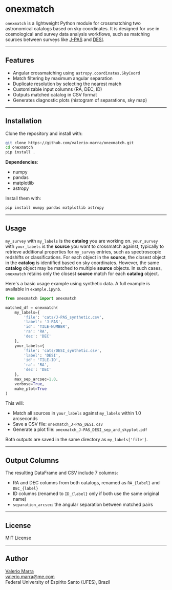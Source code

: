 
# onexmatch

`onexmatch` is a lightweight Python module for crossmatching two astronomical catalogs based on sky coordinates. It is designed for use in cosmological and survey data analysis workflows, such as matching sources between surveys like [J-PAS](https://www.j-pas.org) and [DESI](https://www.desi.lbl.gov).

---

## Features

- Angular crossmatching using `astropy.coordinates.SkyCoord`
- Match filtering by maximum angular separation
- Duplicate resolution by selecting the nearest match
- Customizable input columns (RA, DEC, ID)
- Outputs matched catalog in CSV format
- Generates diagnostic plots (histogram of separations, sky map)

---

## Installation

Clone the repository and install with:

```bash
git clone https://github.com/valerio-marra/onexmatch.git
cd onexmatch
pip install .
```

**Dependencies**:
- numpy
- pandas
- matplotlib
- astropy

Install them with:

```bash
pip install numpy pandas matplotlib astropy
```

---

## Usage


`my_survey` with `my_labels` is the **catalog** you are working on.
`your_survey` with `your_labels` is the **source** you want to crossmatch against, typically to retrieve additional properties for `my_survey` entries, such as spectroscopic redshifts or classifications.
For each object in the **source**, the closest object in the **catalog** is identified based on sky coordinates.
However, the same **catalog** object may be matched to multiple **source** objects.
In such cases, `onexmatch` retains only the closest **source** match for each **catalog** object.


Here's a basic usage example using synthetic data. A full example is available in `example.ipynb`.

```python
from onexmatch import onexmatch

matched_df = onexmatch(
    my_labels={
        'file': 'cats/J-PAS_synthetic.csv',
        'label': 'J-PAS',
        'id': 'TILE-NUMBER',
        'ra': 'RA',
        'dec': 'DEC'
    },
    your_labels={
        'file': 'cats/DESI_synthetic.csv',
        'label': 'DESI',
        'id': 'TILE-ID',
        'ra': 'RA',
        'dec': 'DEC'
    },
    max_sep_arcsec=1.0,
    verbose=True,
    make_plot=True
)
```

This will:

- Match all sources in `your_labels` against `my_labels` within 1.0 arcseconds
- Save a CSV file: `onexmatch_J-PAS_DESI.csv`
- Generate a plot file: `onexmatch_J-PAS_DESI_sep_and_skyplot.pdf`

Both outputs are saved in the same directory as `my_labels['file']`.

---

## Output Columns

The resulting DataFrame and CSV include 7 columns:

- RA and DEC columns from both catalogs, renamed as `RA_{label}` and `DEC_{label}`
- ID columns (renamed to `ID_{label}` only if both use the same original name)
- `separation_arcsec`: the angular separation between matched pairs

---


## License

MIT License

---

## Author

[Valerio Marra](http://marra.cosmo-ufes.org)  
[valerio.marra@me.com](mailto:valerio.marra@me.com)  
Federal University of Espírito Santo (UFES), Brazil
